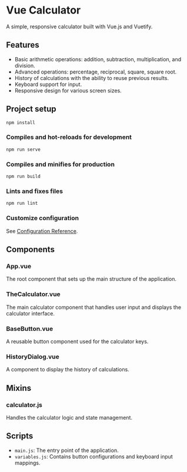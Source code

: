 # Vue Calculator

A simple, responsive calculator built with Vue.js and Vuetify.

## Features

- Basic arithmetic operations: addition, subtraction, multiplication, and division.
- Advanced operations: percentage, reciprocal, square, square root.
- History of calculations with the ability to reuse previous results.
- Keyboard support for input.
- Responsive design for various screen sizes.

## Project setup
```
npm install
```

### Compiles and hot-reloads for development
```
npm run serve
```

### Compiles and minifies for production
```
npm run build
```

### Lints and fixes files
```
npm run lint
```

### Customize configuration
See [Configuration Reference](https://cli.vuejs.org/config/).



## Components
### App.vue

The root component that sets up the main structure of the application.

### TheCalculator.vue

The main calculator component that handles user input and displays the calculator interface.

### BaseButton.vue

A reusable button component used for the calculator keys.

### HistoryDialog.vue

A component to display the history of calculations.

## Mixins

### calculator.js

Handles the calculator logic and state management.

## Scripts

- `main.js`: The entry point of the application.
- `variables.js`: Contains button configurations and keyboard input mappings.

